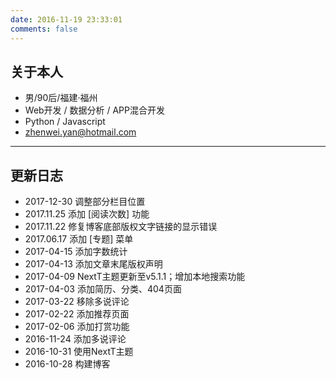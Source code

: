 ```yaml
---
date: 2016-11-19 23:33:01
comments: false
---
```


##  关于本人

- 男/90后/福建·福州
- Web开发 / 数据分析 / APP混合开发
- Python / Javascript
- zhenwei.yan@hotmail.com

---

## 更新日志

- 2017-12-30 调整部分栏目位置
- 2017.11.25 添加 [阅读次数] 功能
- 2017.11.22 修复博客底部版权文字链接的显示错误
- 2017.06.17 添加 [专题] 菜单
- 2017-04-15 添加字数统计
- 2017-04-13 添加文章末尾版权声明
- 2017-04-09 NextT主题更新至v5.1.1；增加本地搜索功能
- 2017-04-03 添加简历、分类、404页面
- 2017-03-22 移除多说评论
- 2017-02-22 添加推荐页面
- 2017-02-06 添加打赏功能
- 2016-11-24 添加多说评论
- 2016-10-31 使用NextT主题
- 2016-10-28 构建博客
